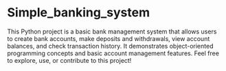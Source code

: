 # Simple_banking_system
This Python project is a basic bank management system that allows users to create bank accounts, make deposits and withdrawals, view account balances, and check transaction history. It demonstrates object-oriented programming concepts and basic account management features. Feel free to explore, use, or contribute to this project!
